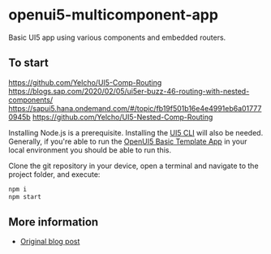 # openui5-multicomponent-app

Basic UI5 app using various components and embedded routers.

## To start
https://github.com/Yelcho/UI5-Comp-Routing
https://blogs.sap.com/2020/02/05/ui5er-buzz-46-routing-with-nested-components/
https://sapui5.hana.ondemand.com/#/topic/fb19f501b16e4e4991eb6a017770945b
https://github.com/Yelcho/UI5-Nested-Comp-Routing



Installing Node.js is a prerequisite. Installing the [UI5 CLI](https://github.com/SAP/ui5-tooling#installing-the-ui5-cli) will also be needed. Generally, if you're able to run the [OpenUI5 Basic Template App](https://github.com/SAP/openui5-basic-template-app) in your local environment you should be able to run this.

Clone the git repository in your device, open a terminal and navigate to the project folder, and execute:

```sh
npm i
npm start
```

## More information

- [Original blog post](https://blogs.sap.com/?p=821238)
